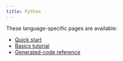 ```yaml
---
title: Python
---
```


These language-specific pages are available:

- [Quick start](quickstart)
- [Basics tutorial](basics)
- [Generated-code reference](generated-code)
